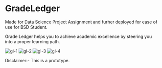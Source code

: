 # GradeLedger

Made for Data Science Project Assignment and furher deployed for ease of use for BSD Student.

Grade Ledger helps you to achieve academic excellence by steering you into a proper learning path.

![gl-1](https://user-images.githubusercontent.com/20576651/151848491-0eb49b6f-c278-46f3-8dfe-67ad92b2c17d.png)
![gl-2](https://user-images.githubusercontent.com/20576651/151848505-1b6706a8-0340-49c2-a0fa-62ff4a442e73.png)
![gl-3](https://user-images.githubusercontent.com/20576651/151848508-5eb66fd1-1373-4bf4-ad07-a571897b068d.png)
![gl-4](https://user-images.githubusercontent.com/20576651/151848512-46031fb8-c695-407a-ab71-cf484c990bcd.png)




Disclaimer:- This is a prototype.  
